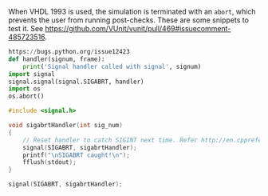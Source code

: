 When VHDL 1993 is used, the simulation is terminated with an `abort`, which prevents the user from running post-checks.
These are some snippets to test it. See https://github.com/VUnit/vunit/pull/469#issuecomment-485723516.

``` python
https://bugs.python.org/issue12423
def handler(signum, frame):
    print('Signal handler called with signal', signum)
import signal
signal.signal(signal.SIGABRT, handler)
import os
os.abort()
```

``` c
#include <signal.h>

void sigabrtHandler(int sig_num)
{
    // Reset handler to catch SIGINT next time. Refer http://en.cppreference.com/w/c/program/signal
    signal(SIGABRT, sigabrtHandler);
    printf("\nSIGABRT caught!\n");
    fflush(stdout);
}

signal(SIGABRT, sigabrtHandler);
```
